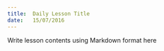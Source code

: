 ```yaml
---
title:  Daily Lesson Title
date:   15/07/2016
---
```


Write lesson contents using Markdown format here